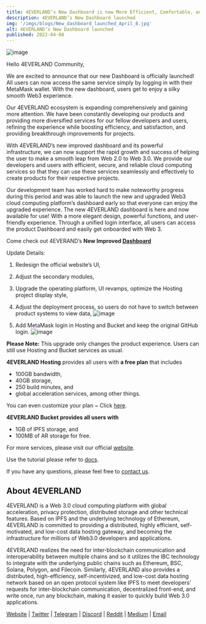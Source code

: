 ```yaml
---
title: 4EVERLAND’s New Dashboard is now More Efficient, Comfortable, and Convenient!
description: 4EVERLAND’s New Dashboard launched
img: '/imgs/blogs/New_dashboard_launched_April_8.jpg'
alt: 4EVERLAND’s New Dashboard launched
published: 2022-04-08
---
```


![image](/imgs/blogs/New_dashboard_launched_April_8.jpg)

Hello 4EVERLAND Community,

We are excited to announce that our new Dashboard is officially launched! All users can now access the same service simply by logging in with their MetaMask wallet. With the new dashboard, users get to enjoy a silky smooth Web3 experience.

Our 4EVERLAND ecosystem is expanding comprehensively and gaining more attention. We have been constantly developing our products and providing more diversified services for our fellow developers and users, refining the experience while boosting efficiency, and satisfaction, and providing breakthrough improvements for projects.

With 4EVERLAND’s new improved dashboard and its powerful infrastructure, we can now support the rapid growth and success of helping the user to make a smooth leap from Web 2.0 to Web 3.0. We provide our developers and users with efficient, secure, and reliable cloud computing services so that they can use these services seamlessly and effectively to create products for their respective projects.

Our development team has worked hard to make noteworthy progress during this period and was able to launch the new and upgraded Web3 cloud computing platform’s dashboard early so that everyone can enjoy the upgraded experience.
The new 4EVERLAND dashboard is here and now available for use! With a more elegant design, powerful functions, and user-friendly experience. Through a unified login interface, all users can access the product Dashboard and easily get onboarded with Web 3.

Come check out 4EVERAND’s **New Improved [Dashboard](https://dashboard.4everland.org/)**

Update Details:
1. Redesign the official website’s UI,
2. Adjust the secondary modules,
3. Upgrade the operating platform, UI revamps, optimize the Hosting project display style,
4. Adjust the deployment process, so users do not have to switch between product systems to view data,
![image](/imgs/blogs/New_dashboard_launched_April_8-1.jpg)

5. Add MetaMask login in Hosting and Bucket and keep the original GitHub login.
![image](/imgs/blogs/New_dashboard_launched_April_8-2.jpg)


**Please Note:** This upgrade only changes the product experience. Users can still use Hosting and Bucket services as usual.

**4EVERLAND Hosting** provides all users with **a free plan** that includes
- 100GB bandwidth,
- 40GB storage,
- 250 build minutes, and
- global acceleration services, among other things.

You can even customize your plan ~ Click [here](https://dashboard.4everland.org/#/plan).

**4EVERLAND Bucket provides all users with**
- 1GB of IPFS storage, and
- 100MB of AR storage for free.

For more services, please visit our official [website](https://www.4everland.org/).

Use the tutorial please refer to [docs](https://4ever-docs.4everland.app/).

If you have any questions, please feel free to [contact us](https://discord.com/invite/Cun2VpsdjF).

## About 4EVERLAND

4EVERLAND is a Web 3.0 cloud computing platform with global acceleration, privacy protection, distributed storage and other technical features. Based on IPFS and the underlying technology of Ethereum, 4EVERLAND is committed to providing a distributed, highly efficient, self-motivated, and low-cost data hosting gateway, and becoming the infrastructure for millions of Web3.0 developers and applications.

4EVERLAND realizes the need for inter-blockchain communication and interoperability between multiple chains and so it utilizes the IBC technology to integrate with the underlying public chains such as Ethereum, BSC, Solana, Polygon, and Filecoin. Similarly, 4EVERLAND also provides a distributed, high-efficiency, self-incentivized, and low-cost data hosting network based on an open protocol system like IPFS to meet developers’ requests for inter-blockchain communication, decentralized front-end, and write once, run any blockchain, making it easier to quickly build Web 3.0 applications.

[Website](https://www.4everland.org/) | [Twitter](https://twitter.com/4everland_org) | [Telegram](https://t.me/org_4everland) | [Discord](https://discord.gg/Cun2VpsdjF) | [Reddit](https://www.reddit.com/r/4everland/) | [Medium](https://4everland.medium.com/) | [Email](mailto:contact@4everland.org) 

